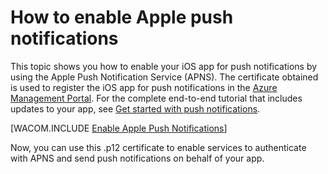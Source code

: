 <properties pageTitle="How to enable Apple push notifications" metaKeywords="" description="Follow this tutorial to create a new service using Azure Mobile Services." metaCanonical="" services="mobile-services" documentationCenter="Mobile" title="How to Apple push notifications" authors="glenga" solutions="" manager="" editor="" />

<tags ms.service="mobile-services" ms.workload="mobile" ms.tgt_pltfrm="mobile-ios" ms.devlang="multiple" ms.topic="article" ms.date="01/01/1900" ms.author="glenga" />

# How to enable Apple push notifications

This topic shows you how to enable your iOS app for push notifications by using the Apple Push Notification Service (APNS). The certificate obtained is used to register the iOS app for push notifications in the [Azure Management Portal][Management Portal]. For the complete end-to-end tutorial that includes updates to your app, see [Get started with push notifications]. 

[WACOM.INCLUDE [Enable Apple Push Notifications](../includes/enable-apple-push-notifications.md)]

Now, you can use this .p12 certificate to enable services to authenticate with APNS and send push notifications on behalf of your app.

<!-- Anchors. -->


<!-- Images. -->


<!-- URLs. -->
[Get started with push notifications]: /en-us/documentation/articles/mobile-services-javascript-backend-ios-get-started-push/
[Mobile Services SDK]: https://go.microsoft.com/fwLink/p/?LinkID=268375

[Management Portal]: https://manage.windowsazure.com/

